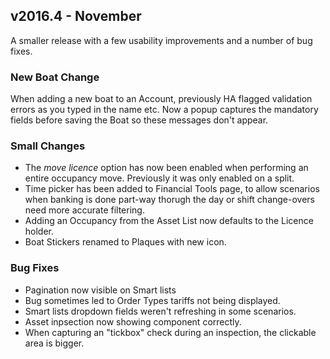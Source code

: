 ﻿
##  v2016.4 - November

A smaller release with a few usability improvements and a number of bug fixes.

### New Boat Change ###
When adding a new boat to an Account, previously HA flagged validation errors as you typed in the name etc.  Now a popup captures the mandatory fields before saving the Boat so these messages don't appear.

### Small Changes ###
- The *move licence* option has now been enabled when performing an entire occupancy move.  Previously it was only enabled on a split.
- Time picker has been added to Financial Tools page, to allow scenarios when banking is done part-way thorugh the day or shift change-overs need more accurate filtering.
- Adding an Occupancy from the Asset List now defaults to the Licence holder.
- Boat Stickers renamed to Plaques with new icon.


### Bug Fixes ###
- Pagination now visible on Smart lists
- Bug sometimes led to Order Types tariffs not being displayed.
- Smart lists dropdown fields weren't refreshing in some scenarios.
- Asset inpsection now showing component correctly.
- When capturing an "tickbox" check during an inspection, the clickable area is bigger.
